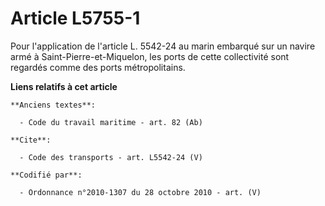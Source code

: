 # Article L5755-1

Pour l'application de l'article L. 5542-24 au marin embarqué sur un navire armé à Saint-Pierre-et-Miquelon, les ports de
cette collectivité sont regardés comme des ports métropolitains.

**Liens relatifs à cet article**

	**Anciens textes**:

	  - Code du travail maritime - art. 82 (Ab)

	**Cite**:

	  - Code des transports - art. L5542-24 (V)

	**Codifié par**:

	  - Ordonnance n°2010-1307 du 28 octobre 2010 - art. (V)
